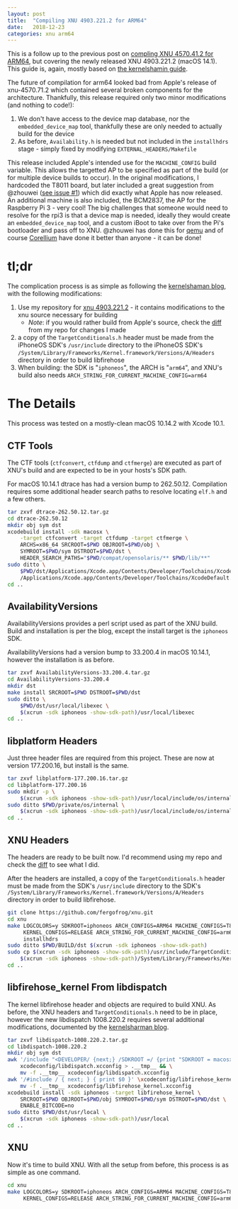 ```yaml
---
layout: post
title:  "Compiling XNU 4903.221.2 for ARM64"
date:   2018-12-23
categories: xnu arm64
---
```


This is a follow up to the previous post on [compling XNU 4570.41.2 for ARM64](2018-07-07-compile-xnu-for-arm64.md), but covering the newly released XNU 4903.221.2 (macOS 14.1).
This guide is, again, mostly based on [the kernelshamin guide](https://kernelshaman.blogspot.com/2018/12/building-xnu-for-macos-mojave-10141.html).

The future of compilation for arm64 looked bad from Apple's release of xnu-4570.71.2 which contained several broken components for the architecture.
Thankfully, this release required only two minor modifications (and nothing to code!):
  1. We don't have access to the device map database, nor the `embedded_device_map` tool, thankfully these are only needed to actually build for the device
  2. As before, `Availability.h` is needed but not included in the `installhdrs` stage - simply fixed by modifying `EXTERNAL_HEADERS/Makefile`

This release included Apple's intended use for the `MACHINE_CONFIG` build variable. This allows the targetted AP to be specified as part of the build (or 
for multiple device builds to occur). In the original modifications, I hardcoded the T8011 board, but later included a great suggestion from @zhouwei
([see issue #1](https://github.com/fergofrog/xnu/issues/1)) which did exactly what Apple has now released. An additional machine is also included, the BCM2837,
the AP for the Raspberry Pi 3 - very cool! The big challenges that someone would need to resolve for the rpi3 is that a device map is needed, ideally they would
create an `embedded_device_map` tool, and a custom iBoot to take over from the Pi's bootloader and pass off to XNU. @zhouwei has done this for [qemu](https://worthdoingbadly.com/xnuqemu/)
and of course [Corellium](https://corellium.com/) have done it better than anyone - it can be done!

# tl;dr
The complication process is as simple as following the [kernelshaman blog](https://kernelshaman.blogspot.com/2018/12/building-xnu-for-macos-mojave-10141.html),
with the following modifications:
  1. Use my repository for [xnu 4903.221.2](https://github.com/fergofrog/xnu/tree/xnu-4903.221.2) - it contains modifications to the xnu source 
     necessary for building 
     * _Note_: if you would rather build from Apple's source, check the [diff](https://github.com/fergofrog/xnu/commit/70b35d4532423155f62cdafe0d4e12bfb90836ad)
       from my repo for changes I made
  2. a copy of the `TargetConditionals.h` header must be made from the iPhoneOS SDK's `/usr/include` directory to the 
     iPhoneOS SDK's `/System/Library/Frameworks/Kernel.framework/Versions/A/Headers` directory in order to build
     libfirehose
  3. When building: the SDK is "`iphoneos`", the ARCH is "`arm64`", and XNU's build also needs `ARCH_STRING_FOR_CURRENT_MACHINE_CONFIG=arm64`

# The Details
This process was tested on a mostly-clean macOS 10.14.2 with Xcode 10.1.

## CTF Tools
The CTF tools (`ctfconvert`, `ctfdump` and `ctfmerge`) are executed as part of XNU's build and are expected to be in 
your hosts's SDK path.

For macOS 10.14.1 dtrace has had a version bump to 262.50.12. Compilation requires some additional header search paths
to resolve locating `elf.h` and a few others.

```bash
tar zxvf dtrace-262.50.12.tar.gz
cd dtrace-262.50.12
mkdir obj sym dst
xcodebuild install -sdk macosx \
    -target ctfconvert -target ctfdump -target ctfmerge \
    ARCHS=x86_64 SRCROOT=$PWD OBJROOT=$PWD/obj \
    SYMROOT=$PWD/sym DSTROOT=$PWD/dst \
    HEADER_SEARCH_PATHS="$PWD/compat/opensolaris/** $PWD/lib/**"
sudo ditto \
    $PWD/dst/Applications/Xcode.app/Contents/Developer/Toolchains/XcodeDefault.xctoolchain \
    /Applications/Xcode.app/Contents/Developer/Toolchains/XcodeDefault.xctoolchain
cd ..
```

## AvailabilityVersions
AvailabilityVersions provides a perl script used as part of the XNU build. Build and installation is per the blog, 
except the install target is the `iphoneos` SDK.

AvailabilityVersions had a version bump to 33.200.4 in macOS 10.14.1, however the installation is as before.

```bash
tar zxvf AvailabilityVersions-33.200.4.tar.gz
cd AvailabilityVersions-33.200.4
mkdir dst
make install SRCROOT=$PWD DSTROOT=$PWD/dst
sudo ditto \
    $PWD/dst/usr/local/libexec \
    $(xcrun -sdk iphoneos -show-sdk-path)/usr/local/libexec
cd ..
```

## libplatform Headers
Just three header files are required from this project. These are now at version 177.200.16, but install is the same.

```bash
tar zxvf libplatform-177.200.16.tar.gz
cd libplatform-177.200.16
sudo mkdir -p \
    $(xcrun -sdk iphoneos -show-sdk-path)/usr/local/include/os/internal
sudo ditto $PWD/private/os/internal \
    $(xcrun -sdk iphoneos -show-sdk-path)/usr/local/include/os/internal
cd ..
```

## XNU Headers
The headers are ready to be built now. I'd recommend using my repo and check the [diff](https://github.com/fergofrog/xnu/commit/70b35d4532423155f62cdafe0d4e12bfb90836ad)
to see what I did.

After the headers are installed, a copy of the `TargetConditionals.h` header must be made from the SDK's `/usr/include`
directory to the SDK's `/System/Library/Frameworks/Kernel.framework/Versions/A/Headers` directory in order to build
libfirehose.

```bash
git clone https://github.com/fergofrog/xnu.git
cd xnu
make LOGCOLORS=y SDKROOT=iphoneos ARCH_CONFIGS=ARM64 MACHINE_CONFIGS=T8011 \
     KERNEL_CONFIGS=RELEASE ARCH_STRING_FOR_CURRENT_MACHINE_CONFIG=arm64 \
     installhdrs
sudo ditto $PWD/BUILD/dst $(xcrun -sdk iphoneos -show-sdk-path)
sudo cp $(xcrun -sdk iphoneos -show-sdk-path)/usr/include/TargetConditionals.h \
    $(xcrun -sdk iphoneos -show-sdk-path)/System/Library/Frameworks/Kernel.framework/Versions/A/Headers/TargetConditionals.h
cd ..
```

## libfirehose_kernel From libdispatch
The kernel libfirehose header and objects are required to build XNU. As before, the XNU headers and `TargetConditionals.h` need to be in place, however the new
libdispatch 1008.220.2 requires several additional modifications, documented by the [kernelsharman blog](https://kernelshaman.blogspot.com/2018/12/building-xnu-for-macos-mojave-10141.html).

```bash
tar zxvf libdispatch-1008.220.2.tar.gz
cd libdispatch-1008.220.2
mkdir obj sym dst
awk '/include "<DEVELOPER/ {next;} /SDKROOT =/ {print "SDKROOT = macosx"; next;} {print $0}' \
    xcodeconfig/libdispatch.xcconfig > .__tmp__ && \
    mv -f .__tmp__ xcodeconfig/libdispatch.xcconfig
awk '/#include / { next; } { print $0 }' \xcodeconfig/libfirehose_kernel.xcconfig > .__tmp__ && \
    mv -f .__tmp__ xcodeconfig/libfirehose_kernel.xcconfig
xcodebuild install -sdk iphoneos -target libfirehose_kernel \
    SRCROOT=$PWD OBJROOT=$PWD/obj SYMROOT=$PWD/sym DSTROOT=$PWD/dst \
    ENABLE_BITCODE=no
sudo ditto $PWD/dst/usr/local \
    $(xcrun -sdk iphoneos -show-sdk-path)/usr/local
cd ..
```

## XNU
Now it's time to build XNU. With all the setup from before, this process is as simple as one command.

```bash
cd xnu
make LOGCOLORS=y SDKROOT=iphoneos ARCH_CONFIGS=ARM64 MACHINE_CONFIGS=T8011 \
     KERNEL_CONFIGS=RELEASE ARCH_STRING_FOR_CURRENT_MACHINE_CONFIG=arm64
```

